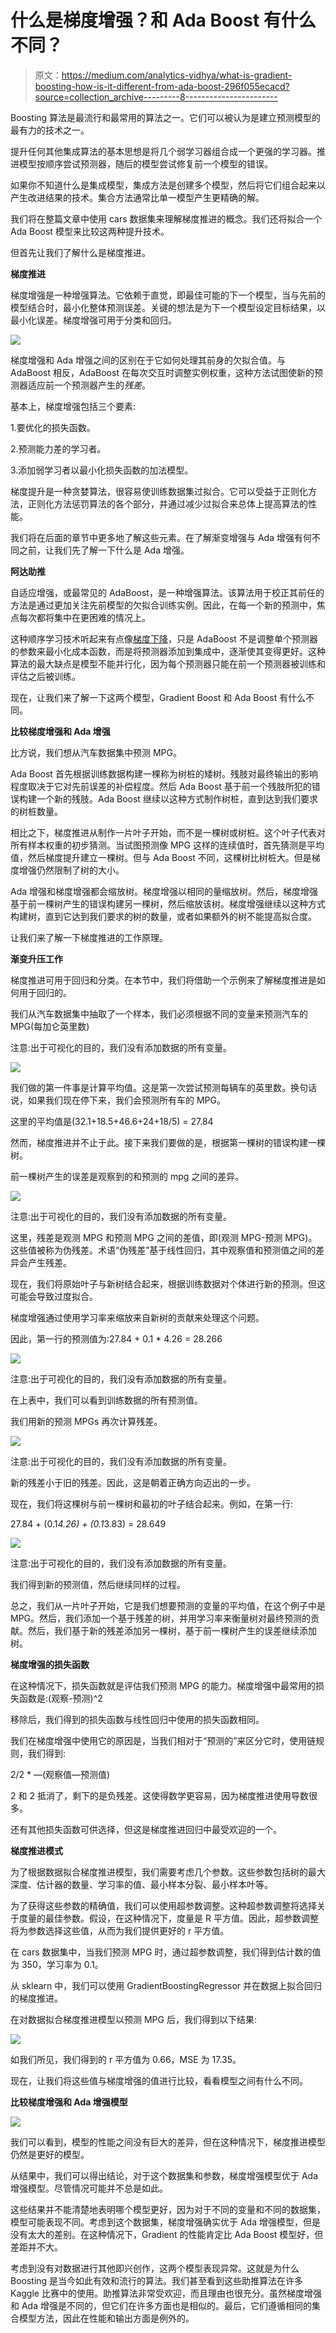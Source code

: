# 什么是梯度增强？和 Ada Boost 有什么不同？

> 原文：<https://medium.com/analytics-vidhya/what-is-gradient-boosting-how-is-it-different-from-ada-boost-296f055ecacd?source=collection_archive---------8----------------------->

Boosting 算法是最流行和最常用的算法之一。它们可以被认为是建立预测模型的最有力的技术之一。

提升任何其他集成算法的基本思想是将几个弱学习器组合成一个更强的学习器。推进模型按顺序尝试预测器，随后的模型尝试修复前一个模型的错误。

如果你不知道什么是集成模型，集成方法是创建多个模型，然后将它们组合起来以产生改进结果的技术。集合方法通常比单一模型产生更精确的解。

我们将在整篇文章中使用 cars 数据集来理解梯度推进的概念。我们还将拟合一个 Ada Boost 模型来比较这两种提升技术。

但首先让我们了解什么是梯度推进。

**梯度推进**

梯度增强是一种增强算法。它依赖于直觉，即最佳可能的下一个模型，当与先前的模型结合时，最小化整体预测误差。关键的想法是为下一个模型设定目标结果，以最小化误差。梯度增强可用于分类和回归。

![](img/8c1cebe6a1d9c9a6daaa5f72a03b4562.png)

梯度增强和 Ada 增强之间的区别在于它如何处理其前身的欠拟合值。与 AdaBoost 相反，AdaBoost 在每次交互时调整实例权重，这种方法试图使新的预测器适应前一个预测器产生的*残差*。

基本上，梯度增强包括三个要素:

1.要优化的损失函数。

2.预测能力差的学习者。

3.添加弱学习者以最小化损失函数的加法模型。

梯度提升是一种贪婪算法，很容易使训练数据集过拟合。它可以受益于正则化方法，正则化方法惩罚算法的各个部分，并通过减少过拟合来总体上提高算法的性能。

我们将在后面的章节中更多地了解这些元素。在了解渐变增强与 Ada 增强有何不同之前，让我们先了解一下什么是 Ada 增强。

**阿达助推**

自适应增强，或最常见的 AdaBoost，是一种增强算法。该算法用于校正其前任的方法是通过更加关注先前模型的欠拟合训练实例。因此，在每一个新的预测中，焦点每次都将集中在更困难的情况上。

这种顺序学习技术听起来有点像[梯度下降](/diogo-menezes-borges/what-is-gradient-descent-235a6c8d26b0)，只是 AdaBoost 不是调整单个预测器的参数来最小化成本函数，而是将预测器添加到集成中，逐渐使其变得更好。这种算法的最大缺点是模型不能并行化，因为每个预测器只能在前一个预测器被训练和评估之后被训练。

现在，让我们来了解一下这两个模型，Gradient Boost 和 Ada Boost 有什么不同。

**比较梯度增强和 Ada 增强**

比方说，我们想从汽车数据集中预测 MPG。

Ada Boost 首先根据训练数据构建一棵称为树桩的矮树。残肢对最终输出的影响程度取决于它对先前误差的补偿程度。然后 Ada Boost 基于前一个残肢所犯的错误构建一个新的残肢。Ada Boost 继续以这种方式制作树桩，直到达到我们要求的树桩数量。

相比之下，梯度推进从制作一片叶子开始，而不是一棵树或树桩。这个叶子代表对所有样本权重的初步猜测。当试图预测像 MPG 这样的连续值时，首先猜测是平均值，然后梯度提升建立一棵树。但与 Ada Boost 不同，这棵树比树桩大。但是梯度增强仍然限制了树的大小。

Ada 增强和梯度增强都会缩放树。梯度增强以相同的量缩放树。然后，梯度增强基于前一棵树产生的错误构建另一棵树，然后缩放该树。梯度增强继续以这种方式构建树，直到它达到我们要求的树的数量，或者如果额外的树不能提高拟合度。

让我们来了解一下梯度推进的工作原理。

**渐变升压工作**

梯度推进可用于回归和分类。在本节中，我们将借助一个示例来了解梯度推进是如何用于回归的。

我们从汽车数据集中抽取了一个样本，我们必须根据不同的变量来预测汽车的 MPG(每加仑英里数)

注意:出于可视化的目的，我们没有添加数据的所有变量。

![](img/a82a7416abaa49242c8e2a70199db28f.png)

我们做的第一件事是计算平均值。这是第一次尝试预测每辆车的英里数。换句话说，如果我们现在停下来，我们会预测所有车的 MPG。

这里的平均值是(32.1+18.5+46.6+24+18/5) = 27.84

然而，梯度推进并不止于此。接下来我们要做的是，根据第一棵树的错误构建一棵树。

前一棵树产生的误差是观察到的和预测的 mpg 之间的差异。

![](img/ed89d2f76f7bae03482644510aee3116.png)

注意:出于可视化的目的，我们没有添加数据的所有变量。

这里，残差是观测 MPG 和预测 MPG 之间的差值，即(观测 MPG-预测 MPG)。这些值被称为伪残差。术语“伪残差”基于线性回归，其中观察值和预测值之间的差异会产生残差。

现在，我们将原始叶子与新树结合起来，根据训练数据对个体进行新的预测。但这可能会导致过度拟合。

梯度增强通过使用学习率来缩放来自新树的贡献来处理这个问题。

因此，第一行的预测值为:27.84 + 0.1 * 4.26 = 28.266

![](img/029bda34a906824bb51cb51472326c6a.png)

注意:出于可视化的目的，我们没有添加数据的所有变量。

在上表中，我们可以看到训练数据的所有预测值。

我们用新的预测 MPGs 再次计算残差。

![](img/9e6baa21cd085301ab5558a8a232300c.png)

注意:出于可视化的目的，我们没有添加数据的所有变量。

新的残差小于旧的残差。因此，这是朝着正确方向迈出的一步。

现在，我们将这棵树与前一棵树和最初的叶子结合起来。例如，在第一行:

27.84 + (0.1*4.26) + (0.1*3.83) = 28.649

![](img/452d9e85a5b21837e8230a71c7572a98.png)

注意:出于可视化的目的，我们没有添加数据的所有变量。

我们得到新的预测值，然后继续同样的过程。

总之，我们从一片叶子开始，它是我们想要预测的变量的平均值，在这个例子中是 MPG。然后，我们添加一个基于残差的树，并用学习率来衡量树对最终预测的贡献。然后，我们基于新的残差添加另一棵树，基于前一棵树产生的误差继续添加树。

**梯度增强的损失函数**

在这种情况下，损失函数就是评估我们预测 MPG 的能力。梯度增强中最常用的损失函数是:(观察-预测)^2

移除后，我们得到的损失函数与线性回归中使用的损失函数相同。

我们在梯度增强中使用它的原因是，当我们相对于“预测的”来区分它时，使用链规则，我们得到:

2/2 * —(观察值—预测值)

2 和 2 抵消了，剩下的是负残差。这使得数学更容易，因为梯度推进使用导数很多。

还有其他损失函数可供选择，但这是梯度推进回归中最受欢迎的一个。

**梯度推进模式**

为了根据数据拟合梯度推进模型，我们需要考虑几个参数。这些参数包括树的最大深度、估计器的数量、学习率的值、最小样本分裂、最小样本叶等。

为了获得这些参数的精确值，我们可以使用超参数调整。这种超参数调整将选择关于度量的最佳参数。假设，在这种情况下，度量是 R 平方值。因此，超参数调整将为参数选择这些值，从而为我们提供更好的 r 平方值。

在 cars 数据集中，当我们预测 MPG 时，通过超参数调整，我们得到估计数的值为 350，学习率为 0.1。

从 sklearn 中，我们可以使用 GradientBoostingRegressor 并在数据上拟合回归的梯度推进。

在对数据拟合梯度推进模型以预测 MPG 后，我们得到以下结果:

![](img/6afbdec2a949f0d26915d2c01d219bee.png)

如我们所见，我们得到的 r 平方值为 0.66，MSE 为 17.35。

现在，让我们将这些值与梯度增强的值进行比较，看看模型之间有什么不同。

**比较梯度增强和 Ada 增强模型**

![](img/7e71071afece685cf3d2379c33bf5341.png)

我们可以看到，模型的性能之间没有巨大的差异，但在这种情况下，梯度推进模型仍然是更好的模型。

从结果中，我们可以得出结论，对于这个数据集和参数，梯度增强模型优于 Ada 增强模型。尽管情况可能并不总是如此。

这些结果并不能清楚地表明哪个模型更好，因为对于不同的变量和不同的数据集，模型可能表现不同。考虑到这个数据集，梯度增强确实优于 Ada 增强模型，但是没有太大的差别。在这种情况下，Gradient 的性能肯定比 Ada Boost 模型好，但差距并不大。

考虑到没有对数据进行其他即兴创作，这两个模型表现异常。这就是为什么 Boosting 是当今如此有效和流行的算法。我们甚至看到这些助推算法在许多 Kaggle 比赛中的使用。助推算法非常受欢迎，而且理由也很充分。虽然梯度增强和 Ada 增强是不同的，但它们在许多方面也是相似的。最后，它们遵循相同的集合模型方法，因此在性能和输出方面是例外的。